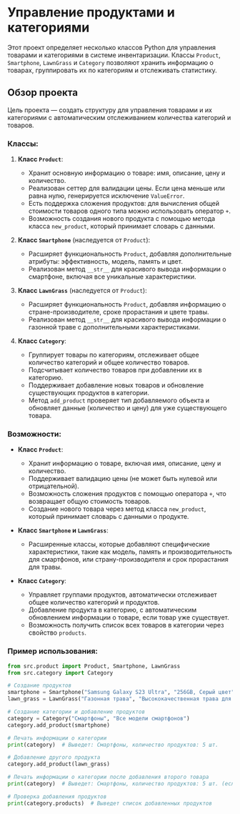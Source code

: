 # Управление продуктами и категориями

Этот проект определяет несколько классов Python для управления товарами и категориями в системе инвентаризации. Классы `Product`, `Smartphone`, `LawnGrass` и `Category` позволяют хранить информацию о товарах, группировать их по категориям и отслеживать статистику.

## Обзор проекта

Цель проекта — создать структуру для управления товарами и их категориями с автоматическим отслеживанием количества категорий и товаров.

### Классы:

1. **Класс `Product`**:
   - Хранит основную информацию о товаре: имя, описание, цену и количество.
   - Реализован сеттер для валидации цены. Если цена меньше или равна нулю, генерируется исключение `ValueError`.
   - Есть поддержка сложения продуктов: для вычисления общей стоимости товаров одного типа можно использовать оператор `+`.
   - Возможность создания нового продукта с помощью метода класса `new_product`, который принимает словарь с данными.

2. **Класс `Smartphone`** (наследуется от `Product`):
   - Расширяет функциональность `Product`, добавляя дополнительные атрибуты: эффективность, модель, память и цвет.
   - Реализован метод `__str__` для красивого вывода информации о смартфоне, включая все уникальные характеристики.

3. **Класс `LawnGrass`** (наследуется от `Product`):
   - Расширяет функциональность `Product`, добавляя информацию о стране-производителе, сроке прорастания и цвете травы.
   - Реализован метод `__str__` для красивого вывода информации о газонной траве с дополнительными характеристиками.

4. **Класс `Category`**:
   - Группирует товары по категориям, отслеживает общее количество категорий и общее количество товаров.
   - Подсчитывает количество товаров при добавлении их в категорию.
   - Поддерживает добавление новых товаров и обновление существующих продуктов в категории.
   - Метод `add_product` проверяет тип добавляемого объекта и обновляет данные (количество и цену) для уже существующего товара.

### Возможности:

- **Класс `Product`**:
  - Хранит информацию о товаре, включая имя, описание, цену и количество.
  - Поддерживает валидацию цены (не может быть нулевой или отрицательной).
  - Возможность сложения продуктов с помощью оператора `+`, что возвращает общую стоимость товаров.
  - Создание нового товара через метод класса `new_product`, который принимает словарь с данными о продукте.

- **Класс `Smartphone` и `LawnGrass`**:
  - Расширенные классы, которые добавляют специфические характеристики, такие как модель, память и производительность для смартфонов, или страну-производителя и срок прорастания для травы.

- **Класс `Category`**:
  - Управляет группами продуктов, автоматически отслеживает общее количество категорий и продуктов.
  - Добавление продукта в категорию, с автоматическим обновлением информации о товаре, если товар уже существует.
  - Возможность получить список всех товаров в категории через свойство `products`.

### Пример использования:

```python
from src.product import Product, Smartphone, LawnGrass
from src.category import Category

# Создание продуктов
smartphone = Smartphone("Samsung Galaxy S23 Ultra", "256GB, Серый цвет", 180000.0, 5, "Высокая", "S23 Ultra", 256, "Серый")
lawn_grass = LawnGrass("Газонная трава", "Высококачественная трава для дачи", 1500.0, 10, "Россия", 14, "Зеленый")

# Создание категории и добавление продуктов
category = Category("Смартфоны", "Все модели смартфонов")
category.add_product(smartphone)

# Печать информации о категории
print(category)  # Выведет: Смартфоны, количество продуктов: 5 шт.

# Добавление другого продукта
category.add_product(lawn_grass)

# Печать информации о категории после добавления второго товара
print(category)  # Выведет: Смартфоны, количество продуктов: 5 шт. (если только один смартфон в категории)

# Проверка добавления продуктов
print(category.products)  # Выведет список добавленных продуктов
